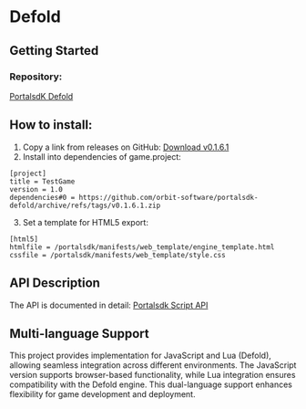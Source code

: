 # Defold
## Getting Started

### Repository:
[PortalsdK Defold](https://github.com/orbit-software/portalsdk-defold)

## How to install:
1. Copy a link from releases on GitHub:
[Download v0.1.6.1](https://github.com/orbit-software/portalsdk-defold/archive/refs/tags/v0.1.6.1.zip)
2. Install into dependencies of game.project:
```
[project]
title = TestGame
version = 1.0
dependencies#0 = https://github.com/orbit-software/portalsdk-defold/archive/refs/tags/v0.1.6.1.zip
```
3. Set a template for HTML5 export:
```
[html5]
htmlfile = /portalsdk/manifests/web_template/engine_template.html
cssfile = /portalsdk/manifests/web_template/style.css
```
## API Description
The API is documented in detail:
[Portalsdk Script API](https://github.com/orbit-software/portalsdk-defold/blob/master/portalsdk/api/portalsdk.script_api)

## Multi-language Support

This project provides implementation for JavaScript and Lua (Defold), allowing seamless integration across different environments. The JavaScript version supports browser-based functionality, while Lua integration ensures compatibility with the Defold engine. This dual-language support enhances flexibility for game development and deployment.

